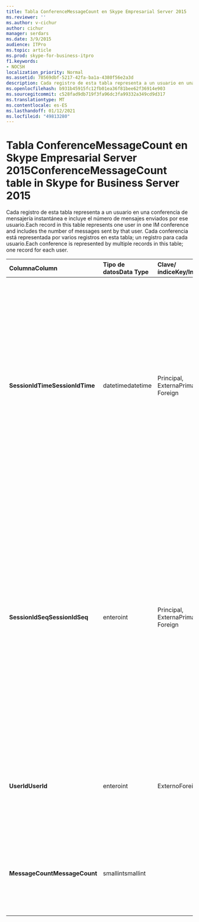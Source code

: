 ```yaml
---
title: Tabla ConferenceMessageCount en Skype Empresarial Server 2015
ms.reviewer: ''
ms.author: v-cichur
author: cichur
manager: serdars
ms.date: 3/9/2015
audience: ITPro
ms.topic: article
ms.prod: skype-for-business-itpro
f1.keywords:
- NOCSH
localization_priority: Normal
ms.assetid: 78569dbf-5217-42fa-ba1a-4380f56e2a3d
description: Cada registro de esta tabla representa a un usuario en una conferencia de mensajería instantánea e incluye el número de mensajes enviados por ese usuario. Cada conferencia está representada por varios registros en esta tabla; un registro para cada usuario.
ms.openlocfilehash: b931b45915fc12fb01ea36f81bee62f36914e903
ms.sourcegitcommit: c528fad9db719f3fa96dc3fa99332a349cd9d317
ms.translationtype: MT
ms.contentlocale: es-ES
ms.lasthandoff: 01/12/2021
ms.locfileid: "49813280"
---
```

# <a name="conferencemessagecount-table-in-skype-for-business-server-2015"></a><span data-ttu-id="605f0-104">Tabla ConferenceMessageCount en Skype Empresarial Server 2015</span><span class="sxs-lookup"><span data-stu-id="605f0-104">ConferenceMessageCount table in Skype for Business Server 2015</span></span>
 
<span data-ttu-id="605f0-105">Cada registro de esta tabla representa a un usuario en una conferencia de mensajería instantánea e incluye el número de mensajes enviados por ese usuario.</span><span class="sxs-lookup"><span data-stu-id="605f0-105">Each record in this table represents one user in one IM conference and includes the number of messages sent by that user.</span></span> <span data-ttu-id="605f0-106">Cada conferencia está representada por varios registros en esta tabla; un registro para cada usuario.</span><span class="sxs-lookup"><span data-stu-id="605f0-106">Each conference is represented by multiple records in this table; one record for each user.</span></span>
  
|<span data-ttu-id="605f0-107">**Columna**</span><span class="sxs-lookup"><span data-stu-id="605f0-107">**Column**</span></span>|<span data-ttu-id="605f0-108">**Tipo de datos**</span><span class="sxs-lookup"><span data-stu-id="605f0-108">**Data Type**</span></span>|<span data-ttu-id="605f0-109">**Clave/índice**</span><span class="sxs-lookup"><span data-stu-id="605f0-109">**Key/Index**</span></span>|<span data-ttu-id="605f0-110">**Detalles**</span><span class="sxs-lookup"><span data-stu-id="605f0-110">**Details**</span></span>|
|:-----|:-----|:-----|:-----|
|<span data-ttu-id="605f0-111">**SessionIdTime**</span><span class="sxs-lookup"><span data-stu-id="605f0-111">**SessionIdTime**</span></span> <br/> |<span data-ttu-id="605f0-112">datetime</span><span class="sxs-lookup"><span data-stu-id="605f0-112">datetime</span></span>  <br/> |<span data-ttu-id="605f0-113">Principal, Externa</span><span class="sxs-lookup"><span data-stu-id="605f0-113">Primary, Foreign</span></span>  <br/> |<span data-ttu-id="605f0-114">Hora de la instancia de conferencia.</span><span class="sxs-lookup"><span data-stu-id="605f0-114">Time of conference instance.</span></span> <span data-ttu-id="605f0-115">Se usa junto con **SessionIdSeq para** identificar de forma única una instancia de conferencia.</span><span class="sxs-lookup"><span data-stu-id="605f0-115">Used in conjunction with **SessionIdSeq** to uniquely identify a conference instance.</span></span> <span data-ttu-id="605f0-116">Consulte la [tabla Conferencias de Skype Empresarial Server 2015](conferences.md) para obtener más información.</span><span class="sxs-lookup"><span data-stu-id="605f0-116">See the [Conferences table in Skype for Business Server 2015](conferences.md) for more information.</span></span> <br/> |
|<span data-ttu-id="605f0-117">**SessionIdSeq**</span><span class="sxs-lookup"><span data-stu-id="605f0-117">**SessionIdSeq**</span></span> <br/> |<span data-ttu-id="605f0-118">entero</span><span class="sxs-lookup"><span data-stu-id="605f0-118">int</span></span>  <br/> |<span data-ttu-id="605f0-119">Principal, Externa</span><span class="sxs-lookup"><span data-stu-id="605f0-119">Primary, Foreign</span></span>  <br/> |<span data-ttu-id="605f0-120">Número de identificación de la instancia de conferencia.</span><span class="sxs-lookup"><span data-stu-id="605f0-120">ID number to identify the conference instance.</span></span> <span data-ttu-id="605f0-121">Se usa junto con **SessionIdTime para** identificar de forma única una instancia de conferencia.</span><span class="sxs-lookup"><span data-stu-id="605f0-121">Used in conjunction with **SessionIdTime** to uniquely identify a conference instance.</span></span> <span data-ttu-id="605f0-122">Consulte la [tabla Conferencias de Skype Empresarial Server 2015](conferences.md) para obtener más información.</span><span class="sxs-lookup"><span data-stu-id="605f0-122">See the [Conferences table in Skype for Business Server 2015](conferences.md) for more information.</span></span> <br/> |
|<span data-ttu-id="605f0-123">**UserId**</span><span class="sxs-lookup"><span data-stu-id="605f0-123">**UserId**</span></span> <br/> |<span data-ttu-id="605f0-124">entero</span><span class="sxs-lookup"><span data-stu-id="605f0-124">int</span></span>  <br/> |<span data-ttu-id="605f0-125">Externo</span><span class="sxs-lookup"><span data-stu-id="605f0-125">Foreign</span></span>  <br/> |<span data-ttu-id="605f0-126">Número único que identifica a este usuario, al que se hace referencia desde la [tabla Usuarios](users.md).</span><span class="sxs-lookup"><span data-stu-id="605f0-126">Unique number identifying this user, referenced from the [Users table](users.md).</span></span>  <br/> |
|<span data-ttu-id="605f0-127">**MessageCount**</span><span class="sxs-lookup"><span data-stu-id="605f0-127">**MessageCount**</span></span> <br/> |<span data-ttu-id="605f0-128">smallint</span><span class="sxs-lookup"><span data-stu-id="605f0-128">smallint</span></span>  <br/> | <br/> |<span data-ttu-id="605f0-129">El número de mensajes enviados por este usuario durante esta conferencia.</span><span class="sxs-lookup"><span data-stu-id="605f0-129">The number of messages sent by this user during this conference.</span></span>  <br/> |
   

